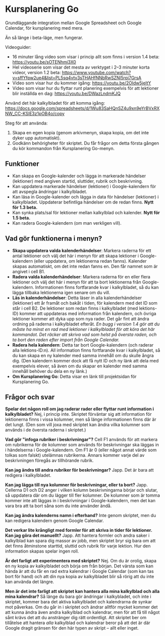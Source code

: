 # Kursplanering Go
Grundläggande integration mellan Google Spreadsheet och Google Calendar, för kursplanering med mera.

Än så länge i beta-läge, men fungerar.

Videoguider:

* 16 minuter lång video som visar i princip allt som finns i version 1.4 beta: https://youtu.be/sOTENhmi3X0
* Hel videoserie som visar det mesta av verktyget i 2–3 minuter korta videor, version 1.2 beta: https://www.youtube.com/watch?v=sffYfpw2ue4&list=PL5sq4vtv3sTHAHfNNbRwSZNl5rpi7GrsA
* Video som visar hur du kommer igång: https://youtu.be/2OIdw5jeItY
* Video som visar hur du flyttar runt planering exempelvis för att lektioner blir inställda en dag: https://youtu.be/DWazLndmKJQ

Använd det här kalkylbladet för att komma igång: https://docs.google.com/spreadsheets/d/1Wu83SaHQnSZ4u9xn9eYrBVxRXNW_CC-KSlE3z1pOB4o/copy

Steg för att använda:
1) Skapa en egen kopia (genom arkivmenyn, skapa kopia, om det inte dyker upp automatiskt).
2) Godkänn behörigheter för skriptet. Du får frågor om detta första gången du kör kommandon från Kursplanering Go-menyn.

## Funktioner

* Kan skapa en Google-kalender och lägga in markerade händelser (lektioner) med angiven startid, sluttider, rubrik och beskrivning.
* Kan uppdatera markerade händelser (lektioner) i Google-kalendern för att avspegla ändringar i kalkylbladet.
* Kan läsa in Google-kalender och lägga in data för händelser (lektioner) i kalkylbladet. Uppdaterar befintliga händelser om de redan finns. **Nytt för 1.3 beta.**
* Kan synka plats/sal för lektioner mellan kalkylblad och kalender. **Nytt för 1.5 beta.**
* Kan radera Google-kalendern (om man verkligen vill).

## Vad gör funktionerna i menyn?

* **Skapa uppdatera valda kalenderhändelser**: Markera raderna för ett antal lektioner och välj det här i menyn för att skapa lektioner i Google-kalendern (eller uppdatera, om lektionerna redan fanns). Kalender skapas automatiskt, om det inte redan fanns en. Den får namnet som är angivet i cell B1.
* **Radera valda kalenderhändelser**: Markera raderna för en eller flera lektioner och välj det här i menyn för att ta bort lektionerna från Google-kalendern. Informationen finns fortfarande kvar i kalkylbladet, så du kan lägga tillbaka lektionerna igen senare om du vill.
* **Läs in kalenderhändelser**: Detta läser in alla kalenderhändelser (lektioner) ett år framåt och bakåt i tiden, för kalendern med det ID som står i cell B2. De lektioner som redan finns i kalkylbladet (med lektions-ID) kommer att uppdateras med information från kalendern, och övriga lektioner kommer att dyka upp som nya rader. Det går fint att ändra ordning på raderna i kalkylbladet efteråt. *En bugg i version 1.4 gör att du måste ha minst en rad med lektioner i kalkylbladet för att köra det här kommandot. Det räcker att skriva vad som helst på översta raden, och ta bort den raden efter import från Google Calendar.*
* **Radera hela kalendern**: Detta tar bort Google-kalendern (och raderar alla lektions-ID:n). All information finns fortfarande kvar i kalkylbladet, så du kan skapa en ny kalender med samma innehåll om du skulle ångra dig. (Den kalendern kommer dock att få nytt ID och ny länk att dela med exempelvis elever, så även om du skapar en kalender med samma innehåll behöver du dela en ny länk.)
* **Om Kursplanering Go**: Detta visar en länk till projektsidan för Kursplanering Go.

## Frågor och svar

**Spelar det någon roll om jag raderar rader eller flyttar runt information i kalkylbladet?**
Nej, i princip inte. Skriptet förväntar sig att information för lektionerna finns i vissa kolumner, men så länge informationen finns där är det lungt. (Den som vill joxa med skriptet kan ändra vilka kolumner som används i de översta raderna i skriptet.)

**Vad gör "infoga rubriker i beskrivningar"?**
Cell F1 används för att markera om rubrikerna för de kolumner som används för beskrivningar ska läggas in i händelserna i Google-kalendern. Om F1 är 0 (eller något annat värde som tolkas som falskt) utelämnas rubrikerna. Annars kommer varje del av beskrivningen föregås av tillhörande rubrik.

**Kan jag ändra till andra rubriker för beskrivningar?**
Japp. Det är bara att redigera i kalkylbladet.

**Kan jag lägga till nya kolumner för beskrivningar, eller ta bort?**
Japp. Cellerna D1 och D2 anger i vilken kolumn beskrivningarna börjar och slutar, så uppdatera där om du lägger till fler kolumner. De kolumner som är tomma kommer inte att läggas in i beskrivningar i Google-kalendern, men det kan vara bra att ta bort såna som du inte använder ändå.

**Kan jag ändra kalenderns namn i efterhand?**
Inte genom skriptet, men du kan redigera kalendern genom Google Calendar.

**Det verkar lite krångligt med formler för att skriva in tider för lektioner. Kan jag göra det manuellt?**
Japp. Att hantera formler och andra saker i kalkylblad kan spara dig massor av jobb, men skriptet bryr sig bara om att det finns åtminstone starttid, sluttid och rubrik för varje lektion. Hur den information skapas spelar ingen roll.

**Är det farligt att experimentera med skriptet?**
Nej. Om du är orolig, skapa en ny kopia av kalkylbladet och börja om från början. Det värsta som kan hända är att du får en rad extra kalendrar i Google Calendar (som kan tas bort för hand) och att din nya kopia av kalkylbladet blir så rörig att du inte kan använda det längre.

**Men är det inte farligt att skriptet kan hantera alla mina kalkylblad och alla mina kalendrar?**
Så länge du bara gör ändringar i kalkybladet, och inte i skriptet, kommer bara det aktiva kalkylbladet och kalendrarna de synkar mot påverkas. Om du går in i skriptet och ändrar alltför mycket kommer det att kunna ändra även andra kalkylblad och kalendrar, men för att få till något sånt krävs det att du anstränger dig rätt ordentligt. Att skriptet ber om tillåtelse att hantera *alla* kalkylblad och kalendrar beror på att det är där Google dragit gränsen för den här typen av skript – allt eller inget.
